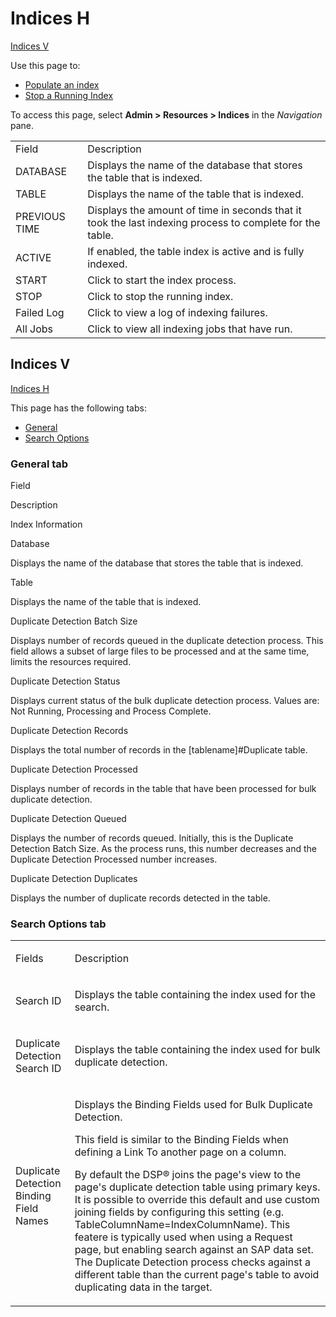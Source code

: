 # <span id="top"></span>Indices H

[Indices V](#Indices)

<div class="use">

Use this page to:

  - [Populate an index](../Use_Cases/Populate%20an%20Index.htm)
  - [Stop a Running Index](../Use_Cases/Stop%20a%20Running%20Index.htm)

</div>

To access this page, select **Admin \> Resources \> Indices** in the
*Navigation*
pane.

|               |                                                                                                          |
| ------------- | -------------------------------------------------------------------------------------------------------- |
| Field         | Description                                                                                              |
| DATABASE      | Displays the name of the database that stores the table that is indexed.                                 |
| TABLE         | Displays the name of the table that is indexed.                                                          |
| PREVIOUS TIME | Displays the amount of time in seconds that it took the last indexing process to complete for the table. |
| ACTIVE        | If enabled, the table index is active and is fully indexed.                                              |
| START         | Click to start the index process.                                                                        |
| STOP          | Click to stop the running index.                                                                         |
| Failed Log    | Click to view a log of indexing failures.                                                                |
| All Jobs      | Click to view all indexing jobs that have run.                                                           |

## <span id="Indices"></span>Indices V

[Indices H](#top)

This page has the following tabs:

  - [General](#General)
  - [Search Options](#Search)

### <span id="General"></span>General tab

Field

Description

Index Information

Database

Displays the name of the database that stores the table that is indexed.

Table

Displays the name of the table that is indexed.

Duplicate Detection Batch Size

Displays number of records queued in the duplicate detection process.
This field allows a subset of large files to be processed and at the
same time, limits the resources required.

Duplicate Detection Status

Displays current status of the bulk duplicate detection process. Values
are: Not Running, Processing and Process Complete.

Duplicate Detection Records

Displays the total number of records in the \[tablename\]\#Duplicate
table.

Duplicate Detection Processed

Displays number of records in the table that have been processed for
bulk duplicate detection.

Duplicate Detection Queued

Displays the number of records queued. Initially, this is the Duplicate
Detection Batch Size. As the process runs, this number decreases and the
Duplicate Detection Processed number increases.

Duplicate Detection Duplicates

Displays the number of duplicate records detected in the table.

### <span id="Search"></span>Search Options tab

<table>
<tbody>
<tr class="odd">
<td><p>Fields</p></td>
<td><p>Description</p></td>
</tr>
<tr class="even">
<td><p>Search ID</p></td>
<td><p>Displays the table containing the index used for the search.</p></td>
</tr>
<tr class="odd">
<td><p>Duplicate Detection Search ID</p></td>
<td><p>Displays the table containing the index used for bulk duplicate detection.</p></td>
</tr>
<tr class="even">
<td><p>Duplicate Detection Binding Field Names</p></td>
<td><p>Displays the Binding Fields used for Bulk Duplicate Detection.</p>
<p>This field is similar to the Binding Fields when defining a Link To another page on a column.</p>
<p>By default the DSP® joins the page's view to the page's duplicate detection table using primary keys. It is possible to override this default and use custom joining fields by configuring this setting (e.g. TableColumnName=IndexColumnName). This featere is typically used when using a Request page, but enabling search against an SAP data set. The Duplicate Detection process checks against a different table than the current page's table to avoid duplicating data in the target.</p></td>
</tr>
</tbody>
</table>

